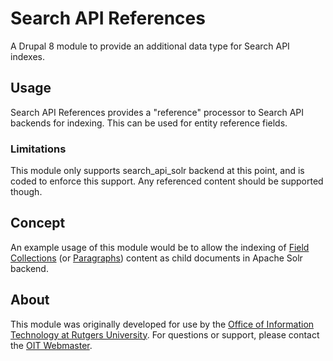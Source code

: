 # Search API References

A Drupal 8 module to provide an additional data type for Search API indexes.

## Usage

Search API References provides a "reference" processor to Search API backends
for indexing. This can be used for entity reference fields.

### Limitations

This module only supports search_api_solr backend at this point, and is coded to
enforce this support. Any referenced content should be supported though.

## Concept

An example usage of this module would be to allow the indexing of
[Field Collections](http://drupal.org/project/field_collection) (or
[Paragraphs](https://www.drupal.org/project/paragraphs)) content as child
documents in Apache Solr backend.

## About

This module was originally developed for use by the [Office of Information
Technology at Rutgers University](https://oit.rutgers.edu). For questions
or support, please contact the [OIT Webmaster](webmaster@oit.rutgers.edu).
